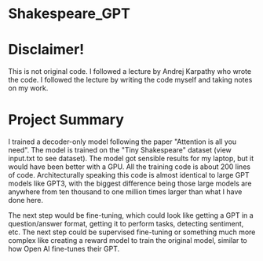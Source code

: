# Shakespeare_GPT
# Disclaimer! 
This is not original code. I followed a lecture by Andrej Karpathy who wrote the code. I followed the lecture by writing the code myself and taking notes on my work. 


# Project Summary
I trained a decoder-only model following the paper "Attention is all you need". The model is trained on the "Tiny Shakespeare" dataset (view input.txt to see dataset). The model got sensible results for my laptop, but it would have been better with a GPU. All the training code is about 200 lines of code. Architecturally speaking this code is almost identical to large GPT models like GPT3, with the biggest difference being those large models are anywhere from ten thousand to one million times larger than what I have done here.

The next step would be fine-tuning, which could look like getting a GPT in a question/answer format, getting it to perform tasks, detecting sentiment, etc. The next step could be supervised fine-tuning or something much more complex like creating a reward model to train the original model, similar to how Open AI fine-tunes their GPT.
